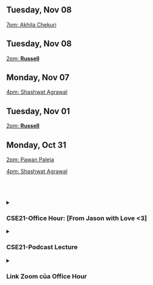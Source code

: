 <!-- OFFICE HOURS VIDEOS  -->

## Tuesday, Nov 08

[7pm: Akhila Chekuri](https://youtu.be/UMrIpkItZWk)

## Tuesday, Nov 08

[2pm: **Russell**](https://youtube.com/playlist?list=PL4AmtboypRLarNIbYoOgG88yp9L9uwO-P)

## Monday, Nov 07

[4pm: Shashwat Agrawal](https://youtube.com/playlist?list=PL4AmtboypRLbyGw2jR8LicssOkZHiBzrM)

## Tuesday, Nov 01

[2pm: **Russell**](https://youtu.be/GEbbeShGnnU)

## Monday, Oct 31

[2pm: Pawan Paleja](https://youtube.com/playlist?list=PL4AmtboypRLbAxMttHXp-gBUuokbxDaP0)

[4pm: Shashwat Agrawal](https://youtu.be/XVlODgX5zGU)

<br>
<br>
<br>
<!-- OFFICE HOURS ZOOM  -->
<details>
<summary><h3>CSE21-Office Hour: [From Jason with Love <3]</h3></summary>

[**Russell (Tue 2-4PM)**](https://ucsd.zoom.us/j/91503384754)

[**Shashwat Agrawal (Mon 4-5PM)**](https://ucsd.zoom.us/j/8929511298)

[**Shibani Likhite (Wed 9-11Am)**](https://ucsd.zoom.us/j/95362523855)

[**Akhila Chekuri (Tue/Thu 7-8pm)**](https://ucsd.zoom.us/j/95714873414)

[**Zhichao Liu (Fri 5-7PM)**](https://ucsd.zoom.us/j/8753747530)

</details>

<details>
  
<!-- PODCAST  -->
<summary><h3>CSE21-Podcast Lecture</h3></summary>

[**Lecture-CSE21**](https://podcast.ucsd.edu/watch/fa22/cse21_a00)

</details>
  
<!-- PERSONAL ZOOM LINKS  -->
<details>
<summary><h3>Link Zoom của Office Hour</h3></summary>

[Phú Anh](https://ucsd.zoom.us/j/95718967381)

[Thịnh(TBD)]()

[Nhật](https://ucsd.zoom.us/j/6416935627)

[Jason](https://ucsd.zoom.us/j/3844708848)

</details>


